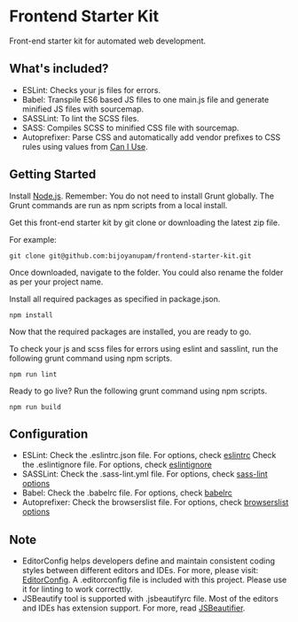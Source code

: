 # Frontend Starter Kit
Front-end starter kit for automated web development.

## What's included?
- ESLint: Checks your js files for errors.
- Babel: Transpile ES6 based JS files to one main.js file and generate minified JS files with sourcemap.
- SASSLint: To lint the SCSS files.
- SASS: Compiles SCSS to minified CSS file with sourcemap.
- Autoprefixer: Parse CSS and automatically add vendor prefixes to CSS rules using values from [Can I Use](http://caniuse.com/).

## Getting Started
Install [Node.js](https://nodejs.org/).
Remember: You do not need to install Grunt globally. The Grunt commands are run as npm scripts from a local install.

Get this front-end starter kit by git clone or downloading the latest zip file.

For example:
```
git clone git@github.com:bijoyanupam/frontend-starter-kit.git
```

Once downloaded, navigate to the folder. You could also rename the folder as per your project name.

Install all required packages as specified in package.json.
```
npm install
```

Now that the required packages are installed, you are ready to go.

To check your js and scss files for errors using eslint and sasslint, run the following grunt command using npm scripts.
```
npm run lint
```

Ready to go live? Run the following grunt command using npm scripts.
```
npm run build
```

## Configuration
- ESLint: Check the .eslintrc.json file. For options, check [eslintrc](http://eslint.org/docs/user-guide/configuring)
Check the .eslintignore file. For options, check [eslintignore](http://eslint.org/docs/user-guide/configuring#ignoring-files-and-directories)
- SASSLint: Check the .sass-lint.yml file. For options, check [sass-lint options](https://github.com/sasstools/sass-lint/tree/master/docs/rules)
- Babel: Check the .babelrc file. For options, check [babelrc](https://babeljs.io/docs/usage/api/#options)
- Autoprefixer: Check the browserslist file. For options, check [browserslist options](https://github.com/ai/browserslist#config-file)

## Note
- EditorConfig helps developers define and maintain consistent coding styles between different editors and IDEs. For more, please visit: [EditorConfig](http://editorconfig.org/). A .editorconfig file is included with this project. Please use it for linting to work correcttly.
- JSBeautify tool is supported with .jsbeautifyrc file. Most of the editors and IDEs has extension support. For more, read [JSBeautifier](http://jsbeautifier.org/).

